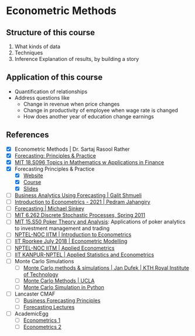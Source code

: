 # Econometric Methods

## Structure of this course

1. What kinds of data
2. Techniques
3. Inference
   Explanation of results, by building a story

## Application of this course

- Quantification of relationships
- Address questions like
    - Change in revenue when price changes
    - Change in productivity of employee when wage rate is changed
    - How does another year of education change earnings

## References

- [x] Econometric Methods | Dr. Sartaj Rasool Rather
- [x] [Forecasting: Principles & Practice](https://www.youtube.com/playlist?list=PLyCNZ_xXGzpm7W9jLqbIyBAiSO5jDwJeE)
- [x] [MIT 18.S096 Topics in Mathematics w Applications in Finance](https://www.youtube.com/playlist?list=PLUl4u3cNGP63ctJIEC1UnZ0btsphnnoHR)
- [x] Forecasting Principles & Practice
  - [x] [Website](https://otexts.com/fpp3)
  - [x] [Course](https://www.youtube.com/playlist?list=PLyCNZ_xXGzpm7W9jLqbIyBAiSO5jDwJeE)
  - [x] [Slides](https://github.com/AhmedThahir/Forecasting-Principles-Practice)
- [ ] [Business Analytics Using Forecasting | Galit Shmueli](https://www.youtube.com/playlist?list=PLoK4oIB1jeK0LHLbZW3DTT05e4srDYxFq)
- [ ] [Introduction to Econometrics - 2021 | Pedram Jahangiry](https://www.youtube.com/playlist?list=PL2GWo47BFyUOUbaiqETxuC7CuycdN7vIf)
- [ ] [Forecasting | Michael Sinkey](https://www.youtube.com/@michaelsinkey139/videos)
- [ ] [MIT 6.262 Discrete Stochastic Processes, Spring 2011](https://www.youtube.com/playlist?list=PLEEF5322B331C1B98)
- [ ] [MIT 15.S50 Poker Theory and Analysis](https://www.youtube.com/playlist?list=PLUl4u3cNGP61kfOW3zAIfpNhf0piao8oo): Applications of poker analytics to investment management and trading
- [ ] [NPTEL-NOC IITM | Introduction to Econometrics](https://www.youtube.com/playlist?list=PLyqSpQzTE6M-YZKVfuVSYqZnMfyDNLtkw)
- [ ] [IIT Roorkee July 2018 | Econometric Modelling](https://www.youtube.com/playlist?list=PLLy_2iUCG87AcLO4TqAK-lJWYTFEDoRK-)
- [ ] [NPTEL-NOC IITM | Applied Econometrics](https://www.youtube.com/playlist?list=PLyqSpQzTE6M-_17_rQS9WcLZFeYRe0alq)
- [ ] [IIT KANPUR-NPTEL | Applied Statistics and Econometrics](https://www.youtube.com/playlist?list=PLFW6lRTa1g82IqCx1xydB2KyVaFd4nGwO)
- [ ] Monte Carlo Simulations
  - [ ] [Monte Carlo methods & simulations | Jan Dufek | KTH Royal Institute of Technology](https://www.youtube.com/playlist?list=PLGwyAAXNSxVA65nbrRo05azDkpQLpOtlb)
  - [ ] [Monte Carlo Methods | UCLA](https://www.youtube.com/playlist?list=PLKR7271tMEmiX2wcyfbowvGYwCQh6UV46)
  - [ ] [Monte Carlo Simulation in Python](https://www.youtube.com/playlist?list=PLQVvvaa0QuDdhOnp-FnVStDsALpYk2hk0)
- [ ] Lancaster CMAF
  - [ ] [Business Forecasting Principles](https://www.youtube.com/playlist?list=PL3lwfyjqDa1tg8F1XUX41kaQp6mwXqDyB)
  - [ ] [Forecasting Lectures](https://www.youtube.com/playlist?list=PL3lwfyjqDa1urANzVq4JtMC5SjjgcqKKR)
- [ ] AcademicEgg
  - [ ] [Econometrics 1](https://www.youtube.com/playlist?list=PL0U39IkrjLXdgRe9hcxw6P-C-Iv51Kh-V)
  - [ ] [Econometrics 2](https://www.youtube.com/playlist?list=PL0U39IkrjLXdSHa6BKullTgiHdaFRuN9s)
